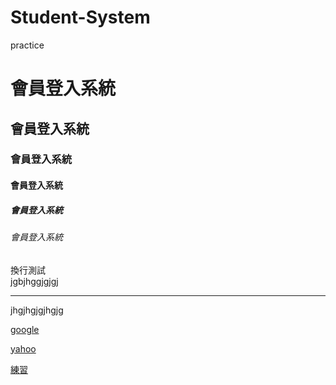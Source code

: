 # Student-System
practice
# 會員登入系統
## 會員登入系統
### 會員登入系統
#### 會員登入系統
##### 會員登入系統
###### 會員登入系統

換行測試<br>
jgbjhggjgjgj
<hr>
jhgjhgjgjhgjg<br>

[google](http://www.google.com)

[yahoo](http://tw.yahoo.com)

[練習](practice.txt)
